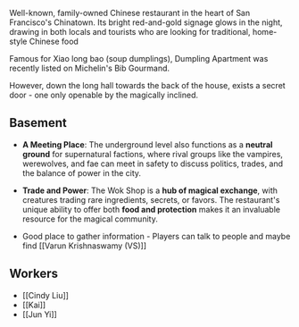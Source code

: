 Well-known, family-owned Chinese restaurant in the heart of San Francisco's Chinatown. Its bright red-and-gold signage glows in the night, drawing in both locals and tourists who are looking for traditional, home-style Chinese food

Famous for Xiao long bao (soup dumplings), Dumpling Apartment was recently listed on Michelin's Bib Gourmand.

However, down the long hall towards the back of the house, exists a secret door - one only openable by the magically inclined.

## Basement

- **A Meeting Place**: The underground level also functions as a **neutral ground** for supernatural factions, where rival groups like the vampires, werewolves, and fae can meet in safety to discuss politics, trades, and the balance of power in the city.
    
- **Trade and Power**: The Wok Shop is a **hub of magical exchange**, with creatures trading rare ingredients, secrets, or favors. The restaurant's unique ability to offer both **food and protection** makes it an invaluable resource for the magical community.

 - Good place to gather information - Players can talk to people and maybe find [[Varun Krishnaswamy (VS)]]
## Workers
- [[Cindy Liu]]
- [[Kai]]
- [[Jun Yi]]
